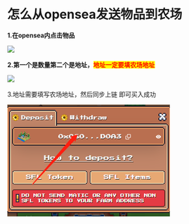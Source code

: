 # 怎么从opensea发送物品到农场

**1.在opensea内点击物品**

![](../.gitbook/assets/微信图片\_20220425163612.png)

**2.第一个是数量第二个是地址，**<mark style="color:red;">**地址一定要填农场地址**</mark>

![](../.gitbook/assets/微信图片\_20220425163621.png)

3.地址需要填写农场地址，然后同步上链 即可买入成功

![](../.gitbook/assets/7621c84c3dc6b6a58a57b0a376fb42e.png)

